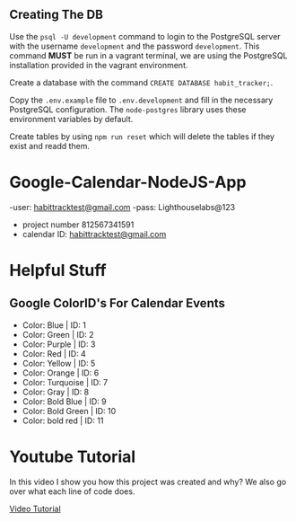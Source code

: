 ## Creating The DB

Use the `psql -U development` command to login to the PostgreSQL server with the username `development` and the password `development`. This command **MUST** be run in a vagrant terminal, we are using the PostgreSQL installation provided in the vagrant environment.

Create a database with the command `CREATE DATABASE habit_tracker;`.

Copy the `.env.example` file to `.env.development` and fill in the necessary PostgreSQL configuration. The `node-postgres` library uses these environment variables by default.

Create tables by using `npm run reset` which will delete the tables if they exist and readd them.

# Google-Calendar-NodeJS-App

-user: habittracktest@gmail.com
-pass: Lighthouselabs@123

- project number 812567341591
- calendar ID: habittracktest@gmail.com

# Helpful Stuff

## Google ColorID's For Calendar Events

- Color: Blue | ID: 1
- Color: Green | ID: 2
- Color: Purple | ID: 3
- Color: Red | ID: 4
- Color: Yellow | ID: 5
- Color: Orange | ID: 6
- Color: Turquoise | ID: 7
- Color: Gray | ID: 8
- Color: Bold Blue | ID: 9
- Color: Bold Green | ID: 10
- Color: bold red | ID: 11

# Youtube Tutorial

In this video I show you how this project was created and why? We also go over what each line of code does.

[Video Tutorial](https://www.youtube.com/watch?v=zrLf4KMs71E)